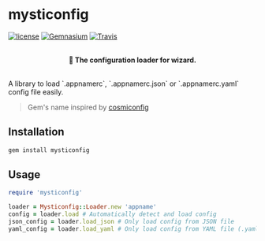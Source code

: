 # mysticonfig
[![license](https://img.shields.io/github/license/gluons/mysticonfig.svg?style=flat-square)](./LICENSE)
[![Gemnasium](https://img.shields.io/gemnasium/gluons/mysticonfig.svg?style=flat-square)](https://gemnasium.com/github.com/gluons/mysticonfig)
[![Travis](https://img.shields.io/travis/gluons/mysticonfig.svg?style=flat-square)](https://travis-ci.org/gluons/mysticonfig)
<br><br>
<p align="center">
	<strong>🔮 The configuration loader for wizard.</strong>
</p>
<br>
A library to load `.appnamerc`, `.appnamerc.json` or `.appnamerc.yaml` config file easily.

> Gem's name inspired by [cosmiconfig](https://github.com/davidtheclark/cosmiconfig)

## Installation

```bash
gem install mysticonfig
```

## Usage

```ruby
require 'mysticonfig'

loader = Mysticonfig::Loader.new 'appname'
config = loader.load # Automatically detect and load config
json_config = loader.load_json # Only load config from JSON file
yaml_config = loader.load_yaml # Only load config from YAML file (.yaml or .yml)
```
